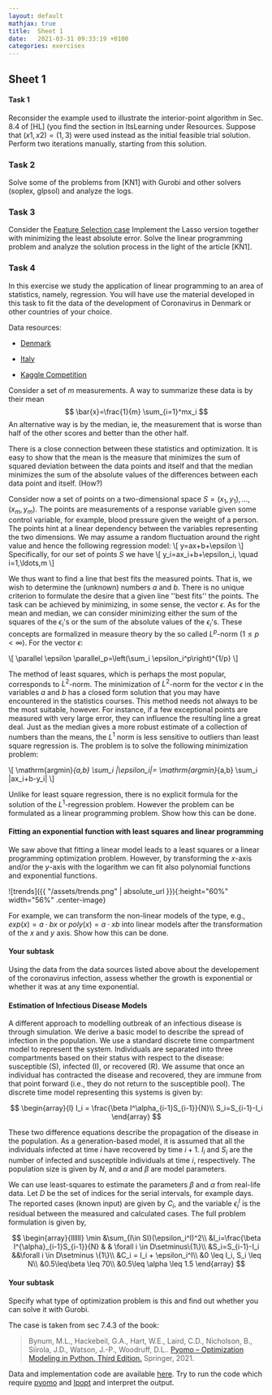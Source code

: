 ```yaml
---
layout: default
mathjax: true
title:  Sheet 1
date:   2021-03-31 09:33:19 +0100
categories: exercises 
---
```




## Sheet 1





#### Task 1

Reconsider the example used to illustrate the interior-point algorithm
in Sec. 8.4 of [HL] (you find the section in ItsLearning under
Resources. Suppose that $(x1, x2) = (1, 3)$ were used instead as the
initial feasible trial solution. Perform two iterations manually,
starting from this solution.


### Task 2

Solve some of the problems from [KN1] with Gurobi and other solvers
(soplex, glpsol) and analyze the logs.


### Task 3

<!--
A person infected with Coronavirus is located at one node $p$ in a
network $G$ of social contacts and persons at risk who should avoid
being infected are located at nodes denoted by the set $S\subseteq
V\setminus{p}$. Let $u_{ij}$ be the effort required to avoid that
persons $i$ and $j$ from the network meet physically. The problem is
to determine the minimal effort required to block the physical contact
between persons in the network such that the infection does not reach
the persons at risk. How can you solve this problem in polynomial
time?
-->

Consider the [Feature Selection
case](https://colab.research.google.com/github/Gurobi/modeling-examples/blob/master/linear_regression/l0_regression_gcl.ipynb)
Implement the Lasso version together with minimizing the least
absolute error. Solve the linear programming problem and analyze the
solution process in the light of the article [KN1].



### Task 4

In this exercise we study the application of linear programming to an
area of statistics, namely, regression. You will have use the material
developed in this task to fit the data of the development of
Coronavirus in Denmark or other countries of your choice.

Data resources:

- [Denmark](https://www.sst.dk/da/corona/tal-og-overvaagning)

- [Italy](https://github.com/pcm-dpc/COVID-19)

- [Kaggle Competition](https://www.kaggle.com/covid19) 


Consider a set of $m$ measurements. A way to summarize these data is by their mean
$$
\bar{x}=\frac{1}{m} \sum_{i=1}^mx_i
$$
An alternative way is by the median, ie, the measurement that is worse
than half of the other scores and better than the other half.

There is a close connection between these statistics and
optimization. It is easy to show that the mean is the measure that
minimizes the sum of squared deviation between the data points and
itself and that the median minimizes the sum of the absolute values of
the differences between each data point and itself. (How?)


Consider now a set of points on a two-dimensional space
$S=(x_1,y_1),\ldots,(x_m,y_m)$. The points are measurements of a response
variable given some control variable, for example, blood pressure given
the weight of a person. The points hint at a linear dependency between
the variables representing the two dimensions. We may assume a random
fluctuation around the right value and hence the following regression
model:
\\[
y=ax+b+\epsilon
\\]
Specifically, for our set of points $S$ we have
\\[
y_i=ax_i+b+\epsilon_i, \quad i=1,\ldots,m
\\]

We thus want to find a line that best fits the measured points. That is,
we wish to determine the (unknown) numbers $a$ and $b$. There is no
unique criterion to formulate the desire that a given line ''best fits''
the points. The task can be achieved by minimizing, in some sense, the
vector $\epsilon$. As for the mean and median, we can consider
minimizing either the sum of the squares of the $\epsilon_i$'s or the
sum of the absolute values of the $\epsilon_i$'s. These concepts are
formalized in measure theory by the so called $L^p$-norm ($1\leq p <
\infty$). For the vector $\epsilon$:

\\[
\parallel \epsilon \parallel_p=\left(\sum_i
  \epsilon_i^p\right)^{1/p}
\\]

The method of least squares, which is perhaps the most popular,
corresponds to $L^2$-norm. The minimization of $L^2$-norm for the vector
$\epsilon$ in the variables $a$ and $b$ has a closed form solution that
you may have encountered in the statistics courses.  This method needs
not always to be the most suitable, however. For instance, if a few
exceptional points are measured with very large error, they can
influence the resulting line a great deal. Just as the median gives a
more robust estimate of a collection of numbers than the means, the
$L^1$ norm is less sensitive to outliers than least square regression
is. The problem is to solve the following minimization problem:

\\[
\mathrm{argmin}_{a,b} \sum_i |\epsilon_i|= \mathrm{argmin}_{a,b} \sum_i |ax_i+b-y_i|
\\]

Unlike for least square regression, there is no explicit formula for
the solution of the $L^1$-regression problem. However the problem can be
formulated as a linear programming problem. Show how this can be done.


#### Fitting an exponential function with least squares and linear programming


We saw above that fitting a linear model leads to a least squares or a
linear programming optimization problem. However, by transforming the $x$-axis and/or the $y$-axis with the logarithm we can fit also polynomial functions and exponential functions. 


![trends]({{ "/assets/trends.png" | absolute_url }}){:height="60%" width="56%" .center-image}


<!-- 
{: .center-image }
{:class="img-responsive"}
-->

For example, we can transform the non-linear models of the type, e.g.,
$exp(x) = a \cdot bx$ or $poly(x) = a \cdot x b$ into linear models
after the transformation of the $x$ and $y$ axis.  Show how this can
be done.

<!--
by
taking the log of the running times and the log of the models. For
example, $\log(poly(x)) = \log(a · bx ) = \log(b) · x + \log(a) = a' · x +
b' = lin'(x)$, where we have introduced the transformations $a' =
log(b)$ and $b' = log(a)$. Then, by introducing $y'[i] = log(y[i])$, we can
fit the model $lin'(x) = a' · x + b'$ to $y'$.
-->


#### Your subtask

Using the data from the data sources listed above about the
developement of the coronavirus infection, assess whether the growth
is exponential or whether it was at any time exponential.




#### Estimation of Infectious Disease Models

A different approach to modelling outbreak of an infectious disease is
through simulation.  We derive a basic model to describe the spread of
infection in the population. We use a standard discrete time
compartment model to represent the system. Individuals are separated
into three compartments based on their status with respect to the
disease: susceptible (S), infected (I), or recovered (R). We assume
that once an individual has contracted the disease and recovered, they
are immune from that point forward (i.e., they do not return to the
susceptible pool). The discrete time model representing this systems
is given by:

$$
\begin{array}{l}
I_i =  \frac{\beta I^\alpha_{i-1}S_{i-1}}{N}\\
S_i=S_{i-1}-I_i
\end{array}
$$


These two difference equations describe the propagation of the disease
in the population. As a generation-based model, it is assumed that all
the individuals infected at time $i$ have recovered by time $i +
1$. $I_i$ and $S_i$ are the number of infected and susceptible
individuals at time $i$, respectively. The population size is given by
$N$, and $\alpha$ and $\beta$ are model parameters.


We can use least-squares to estimate the parameters $\beta$ and
$\alpha$ from real-life data. Let $D$ be the set of indices for the
serial intervals, for example days. The reported cases (known input)
are given by $C_i$, and the variable $\epsilon_i^I$ is the residual
between the measured and calculated cases. The full problem
formulation is given by,

$$
\begin{array}{llllll}
\min &\sum_{I\in SI}(\epsilon_i^I)^2\\
&I_i=\frac{\beta I^{\alpha}_{i-1}S_{i-1}}{N} & & \forall i \in D\setminus\{1\}\\
&S_i=S_{i-1}-I_i &&\forall i \in D\setminus \{1\}\\
&C_i = I_i + \epsilon_i^I\\
&0 \leq I_i, S_i \leq N\\
&0.5\leq\beta \leq 70\\
&0.5\leq \alpha \leq 1.5
\end{array}
$$


#### Your subtask

Specify what type of optimization problem is this and find out whether you can solve it with Gurobi.

The case is taken from sec 7.4.3 of the book:

> Bynum, M.L., Hackebeil, G.A., Hart, W.E., Laird, C.D., Nicholson, B., Siirola, J.D., Watson, J.-P., Woodruff, D.L.. [Pyomo – Optimization Modeling in Python. Third Edition.](http://www.springer.com/mathematics/book/978-3-319-58819-3)  Springer, 2021.

Data and implementation code are available [here](https://github.com/Pyomo/pyomo/tree/main/examples/pyomobook/nonlinear-ch/disease_est). Try to run the code which require [pyomo](http://www.pyomo.org/) and [Ipopt](http://www.pyomo.org/) and interpret the output. 



<!--
The solution of nonlinear programming problems presents several
challenges that do not exist for linear problems. For example, most
modern, efficient NLP solvers require derivatives of the constraints
and the objective function. Since the functions are nonlinear, this
requires accurate numerical evaluation of these derivatives at a given
trial point. Additionally, in the case of non-convex problems,
multiple local minima may exist (due to the shape of the objective
function or the constraints), and specifying a suitable starting point
may be critical.

Pyomo supports the following general nonlinear programming formulation:

$$
\begin{array}{lllllll}
\min& f(x)\\
s.t.& c(x) = 0\\
&d^L \leq d(x) \leq d^U\\
&x^L \leq x \leq x^U
\end{array}
$$

We assume that the functions $f,c,d$ are continuous and smooth, with
continuous first (and possibly second) derivatives.

#### Your subtask

Implement and solve the model above in Pyomo.
-->


